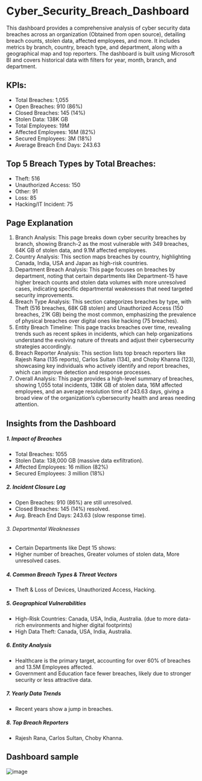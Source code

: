 # Cyber_Security_Breach_Dashboard
This dashboard provides a comprehensive analysis of cyber security data breaches across an organization (Obtained from open source), detailing breach counts, stolen data, affected employees, and more. It includes metrics by branch, country, breach type, and department, along with a geographical map and top reporters. The dashboard is built using Microsoft BI and covers historical data with filters for year, month, branch, and department.

## KPIs:
- Total Breaches: 1,055
- Open Breaches: 910 (86%)
- Closed Breaches: 145 (14%)
- Stolen Data: 138K GB
- Total Employees: 19M
- Affected Employees: 16M (82%)
- Secured Employees: 3M (18%)
- Average Breach End Days: 243.63

## Top 5 Breach Types by Total Breaches:
- Theft: 516
- Unauthorized Access: 150
- Other: 91
- Loss: 85
- Hacking/IT Incident: 75

## Page Explanation
1. Branch Analysis: This page breaks down cyber security breaches by branch, showing Branch-2 as the most vulnerable with 349 breaches, 64K GB of stolen data, and 9.1M affected employees.
2. Country Analysis: This section maps breaches by country, highlighting Canada, India, USA and Japan as high-risk countries.
3. Department Breach Analysis: This page focuses on breaches by department, noting that certain departments like Department-15 have higher breach counts and stolen data volumes with more unresolved cases, indicating specific departmental weaknesses that need targeted security improvements.
4. Breach Type Analysis: This section categorizes breaches by type, with Theft (516 breaches, 68K GB stolen) and Unauthorized Access (150 breaches, 21K GB) being the most common, emphasizing the prevalence of physical breaches over digital ones like hacking (75 breaches).
5. Entity Breach Timeline: This page tracks breaches over time, revealing trends such as recent spikes in incidents, which can help organizations understand the evolving nature of threats and adjust their cybersecurity strategies accordingly.
6. Breach Reporter Analysis: This section lists top breach reporters like Rajesh Rana (135 reports), Carlos Sultan (134), and Choby Khanna (123), showcasing key individuals who actively identify and report breaches, which can improve detection and response processes.
7. Overall Analysis: This page provides a high-level summary of breaches, showing 1,055 total incidents, 138K GB of stolen data, 16M affected employees, and an average resolution time of 243.63 days, giving a broad view of the organization’s cybersecurity health and areas needing attention.

## Insights from the Dashboard
##### 1. Impact of Breaches
- Total Breaches: 1055  
- Stolen Data: 138,000 GB (massive data exfiltration). 
- Affected Employees: 16 million (82%)
- Secured Employees: 3 million (18%)
##### 2. Incident Closure Lag
- Open Breaches: 910 (86%) are still unresolved.
- Closed Breaches: 145 (14%) resolved. 
- Avg. Breach End Days: 243.63  (slow response time).
###### 3. Departmental Weaknesses
- Certain Departments like Dept 15 shows:
- Higher number of breaches, Greater volumes of stolen data, More unresolved cases.
##### 4. Common Breach Types & Threat Vectors
- Theft & Loss of Devices, Unauthorized Access, Hacking.
##### 5. Geographical Vulnerabilities
- High-Risk Countries: Canada, USA, India, Australia. (due to more data-rich environments and higher digital footprints)
- High Data Theft: Canada, USA, India, Australia.
##### 6. Entity Analysis 
- Healthcare is the primary target, accounting for over 60% of breaches and 13.5M Employees affected. 
- Government and Education face fewer breaches, likely due to stronger security or less attractive data.
##### 7. Yearly Data Trends
- Recent years show a jump in breaches. 
##### 8. Top Breach Reporters 
- Rajesh Rana, Carlos Sultan, Choby Khanna.

## Dashboard sample

![image](https://github.com/user-attachments/assets/752bd250-24c1-4be8-8a1f-317b1a6073c3)

